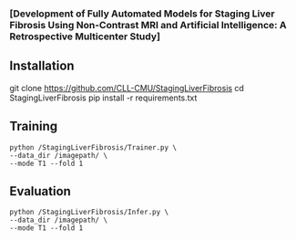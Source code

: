 ### [Development of Fully Automated Models for Staging Liver Fibrosis Using Non-Contrast MRI and Artificial Intelligence: A Retrospective Multicenter Study]

## Installation
git clone https://github.com/CLL-CMU/StagingLiverFibrosis
cd StagingLiverFibrosis
pip install -r requirements.txt 

## Training

```
python /StagingLiverFibrosis/Trainer.py \
--data_dir /imagepath/ \
--mode T1 --fold 1 

```
## Evaluation
```
python /StagingLiverFibrosis/Infer.py \
--data_dir /imagepath/ \
--mode T1 --fold 1
```
